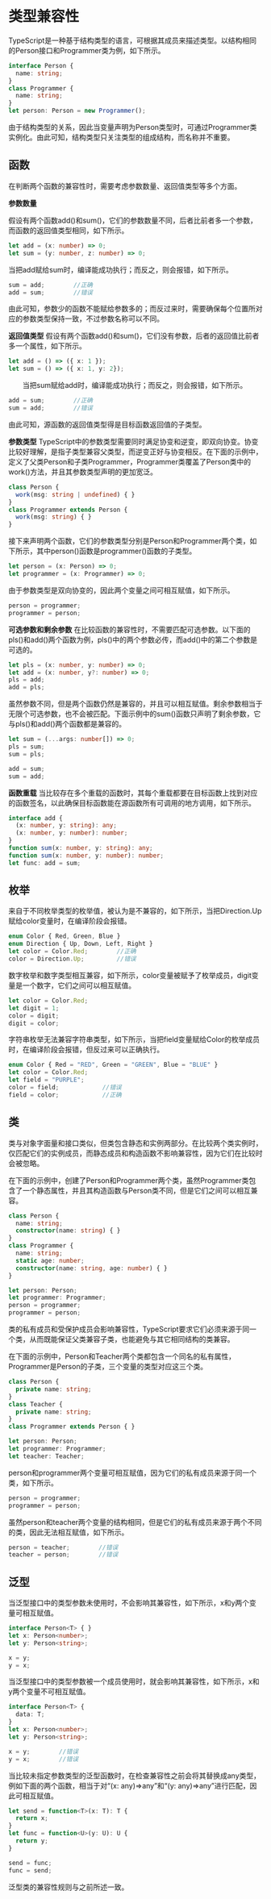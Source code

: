 
# 类型兼容性

TypeScript是一种基于结构类型的语言，可根据其成员来描述类型。以结构相同的Person接口和Programmer类为例，如下所示。
```typescript
interface Person {
  name: string;
}
class Programmer {
  name: string;
}
let person: Person = new Programmer();
```
由于结构类型的关系，因此当变量声明为Person类型时，可通过Programmer类实例化。由此可知，结构类型只关注类型的组成结构，而名称并不重要。

## 函数
在判断两个函数的兼容性时，需要考虑参数数量、返回值类型等多个方面。

**参数数量**

假设有两个函数add()和sum()，它们的参数数量不同，后者比前者多一个参数，而函数的返回值类型相同，如下所示。
```typescript
let add = (x: number) => 0;
let sum = (y: number, z: number) => 0;
```
当把add赋给sum时，编译能成功执行；而反之，则会报错，如下所示。
```typescript
sum = add;        //正确
add = sum;        //错误
```
由此可知，参数少的函数不能赋给参数多的；而反过来时，需要确保每个位置所对应的参数类型保持一致，不过参数名称可以不同。

**返回值类型**
假设有两个函数add()和sum()，它们没有参数，后者的返回值比前者多一个属性，如下所示。
```typescript
let add = () => ({ x: 1 });
let sum = () => ({ x: 1, y: 2});
```
　　当把sum赋给add时，编译能成功执行；而反之，则会报错，如下所示。
```typescript
add = sum;        //正确
sum = add;        //错误
```
由此可知，源函数的返回值类型得是目标函数返回值的子类型。

**参数类型**
TypeScript中的参数类型需要同时满足协变和逆变，即双向协变。协变比较好理解，是指子类型兼容父类型，而逆变正好与协变相反。在下面的示例中，定义了父类Person和子类Programmer，Programmer类覆盖了Person类中的work()方法，并且其参数类型声明的更加宽泛。
```typescript
class Person {
  work(msg: string | undefined) { }
}
class Programmer extends Person {
  work(msg: string) { }
}
```
接下来声明两个函数，它们的参数类型分别是Person和Programmer两个类，如下所示，其中person()函数是programmer()函数的子类型。
```typescript
let person = (x: Person) => 0;
let programmer = (x: Programmer) => 0;
```
由于参数类型是双向协变的，因此两个变量之间可相互赋值，如下所示。
```typescript
person = programmer;
programmer = person;
```

**可选参数和剩余参数**
在比较函数的兼容性时，不需要匹配可选参数。以下面的pls()和add()两个函数为例，pls()中的两个参数必传，而add()中的第二个参数是可选的。
```typescript
let pls = (x: number, y: number) => 0;
let add = (x: number, y?: number) => 0;
pls = add;
add = pls;
```
虽然参数不同，但是两个函数仍然是兼容的，并且可以相互赋值。剩余参数相当于无限个可选参数，也不会被匹配。下面示例中的sum()函数只声明了剩余参数，它与pls()和add()两个函数都是兼容的。
```typescript
let sum = (...args: number[]) => 0;
pls = sum;
sum = pls;

add = sum;
sum = add;
```

**函数重载**
当比较存在多个重载的函数时，其每个重载都要在目标函数上找到对应的函数签名，以此确保目标函数能在源函数所有可调用的地方调用，如下所示。
```typescript
interface add {
  (x: number, y: string): any;
  (x: number, y: number): number;
}
function sum(x: number, y: string): any;
function sum(x: number, y: number): number;
let func: add = sum;
```

## 枚举

来自于不同枚举类型的枚举值，被认为是不兼容的，如下所示，当把Direction.Up赋给color变量时，在编译阶段会报错。
```typescript
enum Color { Red, Green, Blue }
enum Direction { Up, Down, Left, Right }
let color = Color.Red;        //正确
color = Direction.Up;         //错误
```
数字枚举和数字类型相互兼容，如下所示，color变量被赋予了枚举成员，digit变量是一个数字，它们之间可以相互赋值。
```typescript
let color = Color.Red;
let digit = 1;
color = digit;
digit = color;
```
字符串枚举无法兼容字符串类型，如下所示，当把field变量赋给Color的枚举成员时，在编译阶段会报错，但反过来可以正确执行。
```typescript
enum Color { Red = "RED", Green = "GREEN", Blue = "BLUE" }
let color = Color.Red;
let field = "PURPLE";
color = field;            //错误
field = color;            //正确
```

## 类

类与对象字面量和接口类似，但类包含静态和实例两部分。在比较两个类实例时，仅匹配它们的实例成员，而静态成员和构造函数不影响兼容性，因为它们在比较时会被忽略。

在下面的示例中，创建了Person和Programmer两个类，虽然Programmer类包含了一个静态属性，并且其构造函数与Person类不同，但是它们之间可以相互兼容。
```typescript
class Person {
  name: string;
  constructor(name: string) { }
}
class Programmer {
  name: string;
  static age: number;
  constructor(name: string, age: number) { }
}

let person: Person;
let programmer: Programmer;
person = programmer;
programmer = person;
```
类的私有成员和受保护成员会影响兼容性，TypeScript要求它们必须来源于同一个类，从而既能保证父类兼容子类，也能避免与其它相同结构的类兼容。

在下面的示例中，Person和Teacher两个类都包含一个同名的私有属性，Programmer是Person的子类，三个变量的类型对应这三个类。
```typescript
class Person {
  private name: string;
}
class Teacher {
  private name: string;
}
class Programmer extends Person { }

let person: Person;
let programmer: Programmer;
let teacher: Teacher;
```
person和programmer两个变量可相互赋值，因为它们的私有成员来源于同一个类，如下所示。
```typescript
person = programmer;
programmer = person;
```
虽然person和teacher两个变量的结构相同，但是它们的私有成员来源于两个不同的类，因此无法相互赋值，如下所示。
```typescript
person = teacher;        //错误
teacher = person;        //错误
```

## 泛型

当泛型接口中的类型参数未使用时，不会影响其兼容性，如下所示，x和y两个变量可相互赋值。
```typescript
interface Person<T> { }
let x: Person<number>;
let y: Person<string>;

x = y;
y = x;
```
当泛型接口中的类型参数被一个成员使用时，就会影响其兼容性，如下所示，x和y两个变量不可相互赋值。
```typescript
interface Person<T> {
  data: T;
}
let x: Person<number>;
let y: Person<string>;

x = y;        //错误
y = x;        //错误
```
当比较未指定参数类型的泛型函数时，在检查兼容性之前会将其替换成any类型，例如下面的两个函数，相当于对“(x: any)=>any”和“(y: any)=>any”进行匹配，因此可相互赋值。
```typescript
let send = function<T>(x: T): T {
  return x;
}
let func = function<U>(y: U): U {
  return y;
}

send = func;
func = send;
```
泛型类的兼容性规则与之前所述一致。
